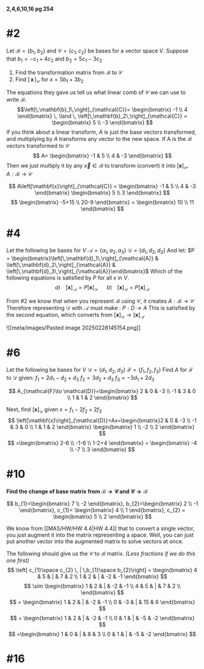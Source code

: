 **2,4,6,10,16 pg 254**
# #2

Let $\mathcal{B}=\{ b_{1},b_{2} \}$ and $\mathcal{C} = \{ c_{1},c_{2} \}$ be bases for a vector space $V$. Suppose that $b_{1}=-c_{1}+4c_{2}$ and $b_{2}=5c_1-3c_{2}$
1. Find the transformation matrix from $\mathcal{B}$ to $\mathcal{C}$
2. Find $\left[\,\mathbf{x}\,\right]_{\mathcal{C}}$ for $x=5b_{1}+3b_{2}$

The equations they gave us tell us what linear comb of $\mathcal{C}$ we can use to write $\mathcal{B}$.
$$\left[\,\mathbf{b}_1\,\right]_{\mathcal{C}}= \begin{bmatrix}
-1 \\
4
\end{bmatrix} \, \land \,
\left[\,\mathbf{b}_2\,\right]_{\mathcal{C}} =
\begin{bmatrix}
5 \\
-3
\end{bmatrix}
$$
If you think about a linear transform, $A$ is just the base vectors transformed, and multiplying by $A$ transforms any vector to the new space.
If A is the $\mathcal{B}$ vectors transformed to $\mathcal{C}$
$$
A=
\begin{bmatrix}
-1 & 5 \\
4 & -3
\end{bmatrix}
$$
Then we just multiply it by any   $\vec{x} \in \mathcal{B}$ to transform (convert) it into $\left[\mathbf{x}\right]_{\mathcal{C}}$. 
 $A:\mathcal{B} \to \mathcal{C}$

$$
A\left[\mathbf{x}\right]_{\mathcal{C}} = \begin{bmatrix}
-1 & 5 \\
4 & -3
\end{bmatrix} \begin{bmatrix}
5 \\
3
\end{bmatrix}
$$
$$
\begin{bmatrix}
-5+15 \\
20-9
\end{bmatrix} = \begin{bmatrix}
10 \\
11
\end{bmatrix}
$$

# #4
Let the following be bases for $V$
$\mathcal{A} = \{ a_{1},a_{2},a_{3} \}$
$\mathcal{D} =\{ d_{1},d_{2},d_{3} \}$
And let:
$P = \begin{bmatrix}\left[\,\mathbf{d}_1\,\right]_{\mathcal{A}} & \left[\,\mathbf{d}_2\,\right]_{\mathcal{A}} & \left[\,\mathbf{d}_3\,\right]_{\mathcal{A}}\end{bmatrix}$
Which of the following equations is satisfied by $P$ for all $x$ in $V$.
$$
a)\,\,\,\,\,\,\left
[\mathbf{x}\right]_{\mathcal{A}} = P\left[\mathbf{x}\right]_{\mathcal{D}}
\,\,\,\,\,\,\,\,\,\,
b)\,\,\,\,\,\,
\left[\mathbf{x}\right]_{\mathcal{D}}=P\left[\mathbf{x}\right]_{\mathcal{A}}
$$

From #2 we know that when you represent $\mathcal{B}$ using $\mathcal{C}$, it creates
$A:\mathcal{B}\to \mathcal{C}$
Therefore representing $\mathcal{D}$ with $\mathcal{A}$ must make : 
$P:D\to A$
This is satisfied by the second equation, which converts from $\left[\mathbf{x}\right]_{\mathcal{D}}\to \left[\mathbf{x}\right]_{\mathcal{A}}$

![[meta/images/Pasted image 20250228145154.png]]

# #6
Let the following be bases for $V$
$\mathcal{D} = \left\{ d_{1},d_{2},d_{3} \right\}$
$\mathcal{F} = \left\{ f_{1},f_{2},f_{3} \right\}$
Find $A$ for $\mathcal{F}$ to $\mathcal{D}$ given:
$f_{1}=2d_{1}-d_{2}+d_{3}$
$f_{2} = 3d_{2}+d_{3}$
$f_{3}=-3d_{1}+2d_{3}$

$$
A_{\mathcal{F}\to \mathcal{D}}=\begin{bmatrix}
2 & 0 & -3 \\
-1 & 3 & 0 \\
1 & 1 & 2
\end{bmatrix}
$$

Next, find $\left[\mathbf{x}\right]_{\mathcal{D}}$ given $x=f_{1}-2f_{2}+2f_{3}$
$$
\left[\mathbf{x}\right]_{\mathcal{D}}=Ax=\begin{bmatrix}2 & 0 & -3 \\
-1 & 3 & 0 \\
1 & 1 & 2
\end{bmatrix} \begin{bmatrix}
1 \\
-2 \\
2
\end{bmatrix}
$$
$$
=\begin{bmatrix}
2-6 \\
-1-6 \\
1-2+4
\end{bmatrix} = \begin{bmatrix}
-4 \\
-7 \\
3
\end{bmatrix}
$$


# #10
**Find the change of base matrix from $\mathcal{B}\to \mathcal{C}$ and $\mathcal{C} \to \mathcal{B}$**

$$
b_{1}=\begin{bmatrix}
7 \\
-2
\end{bmatrix},
b_{2}=\begin{bmatrix}
2 \\
-1
\end{bmatrix},
c_{1}=
\begin{bmatrix}
4 \\
1
\end{bmatrix}, c_{2} = \begin{bmatrix}
5 \\
2
\end{bmatrix}
$$

We know from [[MAS/HW/HW 4.4|HW 4.4]] that to convert a single vector, you just augment it into the matrix representing a space. Well, you can just put another vector into the augmented matrix to solve vectors at once.

The following should give us the $\mathcal{C}$ to $\mathcal{B}$ matrix. *(Less fractions if we do this one first)*
$$
\left[  c_{1}\space c_{2} \, | \,b_{1}\space b_{2}\right] = 
\begin{bmatrix}
4 & 5 & | & 7 & 2 \\
1 & 2 & | & -2 & -1
\end{bmatrix}
$$
$$
\sim \begin{bmatrix}
1 & 2 & | & -2 & -1 \\
4 & 5 & | & 7 & 2 \\
\end{bmatrix} 
$$
$$
= \begin{bmatrix}
1 & 2 & | & -2 & -1 \\
0 & -3 & | & 15 & 6
\end{bmatrix}
$$
$$
= \begin{bmatrix}
1 & 2 & | & -2 & -1 \\
0 & 1 & | & -5 & -2
\end{bmatrix}
$$
$$
=\begin{bmatrix}
1 & 0 & | & 8 & 3 \\
0 & 1 & | & -5 & -2
\end{bmatrix}
$$


# #16


